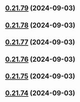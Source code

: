 

## [0.21.79](https://github.com/Underwood-Inc/idling.app__UI/compare/0.21.78...0.21.79) (2024-09-03)

## [0.21.78](https://github.com/Underwood-Inc/idling.app__UI/compare/0.21.77...0.21.78) (2024-09-03)

## [0.21.77](https://github.com/Underwood-Inc/idling.app__UI/compare/0.21.76...0.21.77) (2024-09-03)

## [0.21.76](https://github.com/Underwood-Inc/idling.app__UI/compare/0.21.75...0.21.76) (2024-09-03)

## [0.21.75](https://github.com/Underwood-Inc/idling.app__UI/compare/0.21.74...0.21.75) (2024-09-03)

## [0.21.74](https://github.com/Underwood-Inc/idling.app__UI/compare/0.21.73...0.21.74) (2024-09-03)
